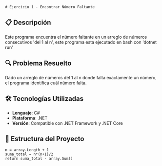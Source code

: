     # Ejercicio 1 - Encontrar Número Faltante

## 📋 Descripción
Este programa encuentra el número faltante en un arreglo de números consecutivos 'del 1 al n', este programa esta ejecutado en bash con 'dotnet run'

## 🔍 Problema Resuelto
Dado un arreglo de números del 1 al n donde falta exactamente un número, el programa identifica cuál número falta.

## 🛠️ Tecnologías Utilizadas
- **Lenguaje**: C#
- **Plataforma**: .NET
- **Versión**: Compatible con .NET Framework y .NET Core

## 📁 Estructura del Proyecto
```
n = array.Length + 1
suma_total = n*(n+1)/2
return suma_total - array.Sum()
```
